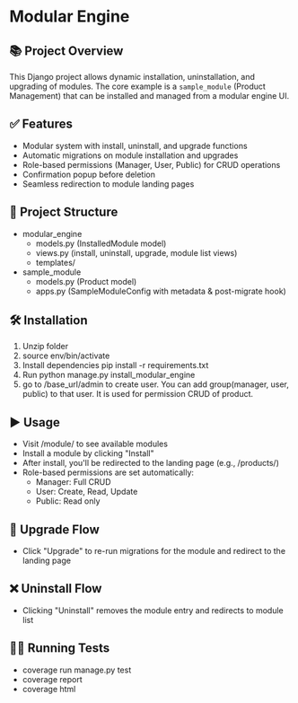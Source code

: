 # Modular Engine

## 📚 Project Overview  
This Django project allows dynamic installation, uninstallation, and upgrading of modules. The core example is a `sample_module` (Product Management) that can be installed and managed from a modular engine UI.  

## ✅ Features  
- Modular system with install, uninstall, and upgrade functions  
- Automatic migrations on module installation and upgrades  
- Role-based permissions (Manager, User, Public) for CRUD operations  
- Confirmation popup before deletion  
- Seamless redirection to module landing pages  

## 📁 Project Structure  
- modular_engine
    - models.py (InstalledModule model)
    - views.py (install, uninstall, upgrade, module list views)
    - templates/
- sample_module
    - models.py (Product model)
    - apps.py (SampleModuleConfig with metadata & post-migrate hook)


## 🛠 Installation  
1. Unzip folder 
2. source env/bin/activate
3. Install dependencies pip install -r requirements.txt
4. Run python manage.py install_modular_engine
5. go to /base_url/admin to create user. You can add group(manager, user, public) to that user. It is used for permission CRUD of product.

## ▶️ Usage
- Visit /module/ to see available modules
- Install a module by clicking "Install"
- After install, you'll be redirected to the landing page (e.g., /products/)
- Role-based permissions are set automatically:
    - Manager: Full CRUD
    - User: Create, Read, Update
    - Public: Read only

## 🔁 Upgrade Flow
- Click "Upgrade" to re-run migrations for the module and redirect to the landing page

## ❌ Uninstall Flow
- Clicking "Uninstall" removes the module entry and redirects to module list

## 👩‍💻 Running Tests
- coverage run manage.py test
- coverage report
- coverage html
